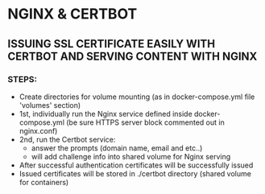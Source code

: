# NGINX & CERTBOT
## ISSUING SSL CERTIFICATE EASILY WITH CERTBOT AND SERVING CONTENT WITH NGINX
### STEPS:
- Create directories for volume mounting (as in docker-compose.yml file 'volumes' section)
- 1st, individually run the Nginx service defined inside docker-compose.yml (be sure HTTPS server block commented out in nginx.conf)
- 2nd, run the Certbot service:
   	- answer the prompts (domain name, email and etc..)
	- will add challenge info into shared volume for Nginx serving
- After successful authentication certificates will be successfully issued
- Issued certificates will be stored in ./certbot directory (shared volume for containers)